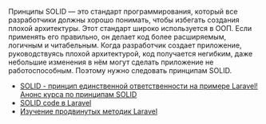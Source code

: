 Принципы SOLID — это стандарт программирования, который все разработчики должны хорошо понимать, 
чтобы избегать создания плохой архитектуры. Этот стандарт широко используется в ООП. 
Если применять его правильно, он делает код более расширяемым, логичным и читабельным. 
Когда разработчик создает приложение, руководствуясь плохой архитектурой, код получается негибким, 
даже небольшие изменения в нём могут сделать приложение не работоспособным. 
Поэтому нужно следовать принципам SOLID.

[//]: # "materials"

- [SOLID - принцип единственной ответственности на примере Laravel! Анонс курса по принципам SOLID](https://youtu.be/ZLPOrFiKKvI)
- [SOLID code в Laravel](https://learn.cutcode.dev/solid)
- [Изучение продвинутых методик Laravel](https://learn.cutcode.dev/store)

[//]: # "/materials"
